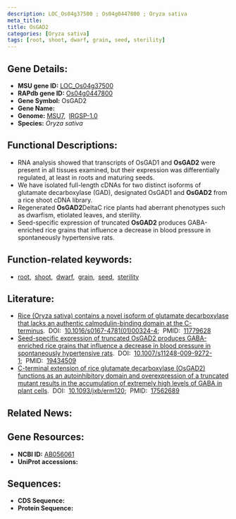 ```yaml
---
description: LOC_Os04g37500 ; Os04g0447800 ; Oryza sativa
meta_title:
title: OsGAD2
categories: [Oryza sativa]
tags: [root, shoot, dwarf, grain, seed, sterility]
---
```


## Gene Details:
- **MSU gene ID:** [LOC_Os04g37500](http://rice.uga.edu/cgi-bin/ORF_infopage.cgi?orf=LOC_Os04g37500)  
- **RAPdb gene ID:** [Os04g0447800](https://rapdb.dna.affrc.go.jp/locus/?name=Os04g0447800)  
- **Gene Symbol:** OsGAD2
- **Gene Name:**
- **Genome:**  [MSU7](http://rice.uga.edu/),&nbsp;&nbsp;[IRGSP-1.0](https://rapdb.dna.affrc.go.jp/download/irgsp1.html)
- **Species:** *Oryza sativa*

## Functional Descriptions:
   - RNA analysis showed that transcripts of OsGAD1 and **OsGAD2** were present in all tissues examined, but their expression was differentially regulated, at least in roots and maturing seeds.
   - We have isolated full-length cDNAs for two distinct isoforms of glutamate decarboxylase (GAD), designated OsGAD1 and **OsGAD2** from a rice shoot cDNA library.
   - Regenerated **OsGAD2**DeltaC rice plants had aberrant phenotypes such as dwarfism, etiolated leaves, and sterility.
   - Seed-specific expression of truncated **OsGAD2** produces GABA-enriched rice grains that influence a decrease in blood pressure in spontaneously hypertensive rats.

## Function-related keywords:
   - [root](/tags/root/),&nbsp;&nbsp;[shoot](/tags/shoot/),&nbsp;&nbsp;[dwarf](/tags/dwarf/),&nbsp;&nbsp;[grain](/tags/grain/),&nbsp;&nbsp;[seed](/tags/seed/),&nbsp;&nbsp;[sterility](/tags/sterility/)

## Literature:
   - [Rice (Oryza sativa) contains a novel isoform of glutamate decarboxylase that lacks an authentic calmodulin-binding domain at the C-terminus](https://www.doi.org/10.1016/s0167-4781(01)00324-4).&nbsp;&nbsp;DOI:&nbsp;&nbsp;[10.1016/s0167-4781(01)00324-4](https://www.doi.org/10.1016/s0167-4781(01)00324-4);&nbsp;&nbsp;PMID:&nbsp;&nbsp;[11779628](https://pubmed.ncbi.nlm.nih.gov/11779628/)
   - [Seed-specific expression of truncated OsGAD2 produces GABA-enriched rice grains that influence a decrease in blood pressure in spontaneously hypertensive rats](https://www.doi.org/10.1007/s11248-009-9272-1).&nbsp;&nbsp;DOI:&nbsp;&nbsp;[10.1007/s11248-009-9272-1](https://www.doi.org/10.1007/s11248-009-9272-1);&nbsp;&nbsp;PMID:&nbsp;&nbsp;[19434509](https://pubmed.ncbi.nlm.nih.gov/19434509/)
   - [C-terminal extension of rice glutamate decarboxylase (OsGAD2) functions as an autoinhibitory domain and overexpression of a truncated mutant results in the accumulation of extremely high levels of GABA in plant cells](https://www.doi.org/10.1093/jxb/erm120).&nbsp;&nbsp;DOI:&nbsp;&nbsp;[10.1093/jxb/erm120](https://www.doi.org/10.1093/jxb/erm120);&nbsp;&nbsp;PMID:&nbsp;&nbsp;[17562689](https://pubmed.ncbi.nlm.nih.gov/17562689/)

## Related News:

## Gene Resources:
- **NCBI ID:**  [AB056061](http://www.ncbi.nlm.nih.gov/nuccore/AB056061)
- **UniProt accessions:** [](https://www.uniprot.org/uniprotkb//entry)

## Sequences:
- **CDS Sequence:**
- **Protein Sequence:**
